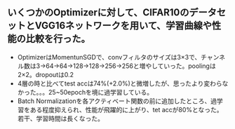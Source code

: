 ## いくつかのOptimizerに対して、CIFAR10のデータセットとVGG16ネットワークを用いて、学習曲線や性能の比較を行った。
- OptimizerはMomentunSGDで、convフィルタのサイズは3×3で、チャンネル数は3->64->64->128->128->256->256と増やしていった。poolingは2×2。dropoutは0.2
- 4層の時と比べてtest accは74%(+2.0%)と微増したが、思ったより変わらなかった。。。25~50epochを境に過学習している。
- Batch Normalizationを各アクティベート関数の前に追加したところ、過学習をある程度抑えられ、性能が飛躍的に上がり、tet accが80%となった。若干、学習時間は長くなった。
